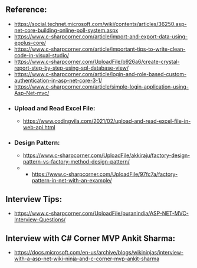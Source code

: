  ## Reference: 

-  https://social.technet.microsoft.com/wiki/contents/articles/36250.asp-net-core-building-online-poll-system.aspx
-  https://www.c-sharpcorner.com/article/import-and-export-data-using-epplus-core/
-  https://www.c-sharpcorner.com/article/important-tips-to-write-clean-code-in-visual-studio/
-  https://www.c-sharpcorner.com/UploadFile/b926a6/create-crystal-report-step-by-step-using-sql-database-view/
-  https://www.c-sharpcorner.com/article/login-and-role-based-custom-authentication-in-asp-net-core-3-1/
-  https://www.c-sharpcorner.com/article/simple-login-application-using-Asp-Net-mvc/
-  ### Upload and Read Excel File:  
     -  https://www.codingvila.com/2021/02/upload-and-read-excel-file-in-web-api.html
-  ### Design Pattern:  
     -  https://www.c-sharpcorner.com/UploadFile/akkiraju/factory-design-pattern-vs-factory-method-design-pattern/
     -  -  https://www.c-sharpcorner.com/UploadFile/97fc7a/factory-pattern-in-net-with-an-example/

 ## Interview Tips:
- https://www.c-sharpcorner.com/UploadFile/puranindia/ASP-NET-MVC-Interview-Questions/

 ## Interview with C# Corner MVP Ankit Sharma:
- https://docs.microsoft.com/en-us/archive/blogs/wikininjas/interview-with-a-asp-net-wiki-ninja-and-c-corner-mvp-ankit-sharma
